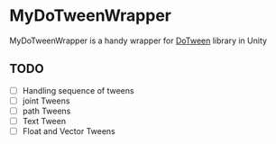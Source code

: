 # MyDoTweenWrapper
 MyDoTweenWrapper is a handy wrapper for [DoTween](http://dotween.demigiant.com/index.php) library in Unity
 
 ## TODO
- [ ] Handling sequence of tweens
- [ ] joint Tweens
- [ ] path Tweens 
- [ ] Text Tween
- [ ] Float and Vector Tweens
